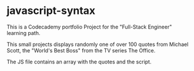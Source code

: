 # javascript-syntax
This is a Codecademy portfolio Project for the "Full-Stack Engineer" learning path.

This small projects displays randomly one of over 100 quotes from Michael Scott, the "World's Best Boss" from the TV series The Office.

The JS file contains an array with the quotes and the script.
